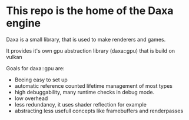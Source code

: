 # This repo is the home of the Daxa engine

Daxa is a small library, that is used to make renderers and games.

It provides it's own gpu abstraction library (daxa::gpu) that is build on vulkan

Goals for daxa::gpu are:

* Beeing easy to set up
* automatic reference counted lifetime management of most types
* high debuggability, many runtime checks in debug mode.
* low overhead
* less redundancy, it uses shader reflection for example
* abstracting less usefull concepts like framebuffers and renderpasses
